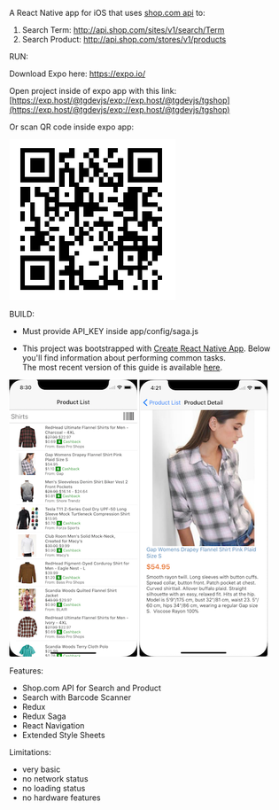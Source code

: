 A React Native app for iOS that uses [shop.com api](http://developer.shop.com/)
to:

1. Search Term: http://api.shop.com/sites/v1/search/Term
2. Search Product: http://api.shop.com/stores/v1/products

RUN:

Download Expo here: https://expo.io/

Open project inside of expo app with this link:
[https://exp.host/@tgdevjs/exp://exp.host/@tgdevjs/tgshop](https://exp.host/@tgdevjs/exp://exp.host/@tgdevjs/tgshop)

Or scan QR code inside expo app:

![expo qr code](readmeAssets/20171127_expo.png)

BUILD:

* Must provide API_KEY inside app/config/saga.js

* This project was bootstrapped with
  [Create React Native App](https://github.com/react-community/create-react-native-app).
  Below you'll find information about performing common tasks.\
  The most recent version of this guide is available [here](https://github.com/react-community/create-react-native-app/blob/master/react-native-scripts/template/README.md).

![ProductList](readmeAssets/productList.png)
![ProductDetail](readmeAssets/productDetail.png)

Features:

* Shop.com API for Search and Product
* Search with Barcode Scanner
* Redux
* Redux Saga
* React Navigation
* Extended Style Sheets

Limitations:

* very basic
* no network status
* no loading status
* no hardware features

